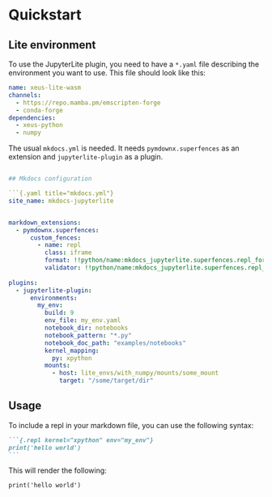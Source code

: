 # Quickstart

## Lite environment
To use the JupyterLite plugin, you need to have a `*.yaml` file
describing the environment you want to use. This file should look like this:

```{.yaml title="my_env.yaml"}
name: xeus-lite-wasm
channels:
  - https://repo.mamba.pm/emscripten-forge
  - conda-forge
dependencies:
  - xeus-python
  - numpy
```
The usual `mkdocs.yml` is needed. It needs `pymdownx.superfences` as an extension and `jupyterlite-plugin` as a plugin.

```{.yaml title="mkdocs.yml"}

## Mkdocs configuration

```{.yaml title="mkdocs.yml"}
site_name: mkdocs-jupyterlite


markdown_extensions:
  - pymdownx.superfences:
      custom_fences:
        - name: repl
          class: iframe
          format: !!python/name:mkdocs_jupyterlite.superfences.repl_formater
          validator: !!python/name:mkdocs_jupyterlite.superfences.repl_validator
    
plugins:
  - jupyterlite-plugin:
      environments:
        my_env:
          build: 9
          env_file: my_env.yaml
          notebook_dir: notebooks
          notebook_pattern: "*.py"
          notebook_doc_path: "examples/notebooks"
          kernel_mapping:
            py: xpython
          mounts:
            - host: lite_envs/with_numpy/mounts/some_mount
              target: "/some/target/dir"
```

## Usage

To include a repl in your markdown file, you can use the following syntax:


````{.md option="Repl"}
```{.repl kernel="xpython" env="my_env"}
print('hello world')
```
````

This will render the following:

```{.repl kernel="xpython" env="my_env"}
print('hello world')
```


